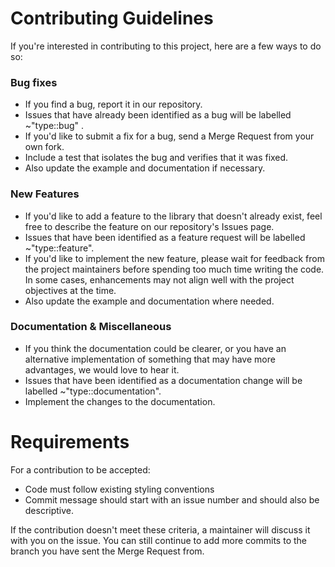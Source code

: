 # Contributing Guidelines
If you're interested in contributing to this project, here are a few ways to do so:

### Bug fixes
* If you find a bug, report it in our repository.
* Issues that have already been identified as a bug will be labelled ~"type::bug" .
* If you'd like to submit a fix for a bug, send a Merge Request from your own fork.
* Include a test that isolates the bug and verifies that it was fixed.
* Also update the example and documentation if necessary.

### New Features
* If you'd like to add a feature to the library that doesn't already exist, feel free to describe the feature on our repository's Issues page.
* Issues that have been identified as a feature request will be labelled ~"type::feature".
* If you'd like to implement the new feature, please wait for feedback from the project maintainers before spending too much time writing the code. In some cases, enhancements may not align well with the project objectives at the time.
* Also update the example and documentation where needed.

### Documentation & Miscellaneous
* If you think the documentation could be clearer, or you have an alternative implementation of something that may have more advantages, we would love to hear it.
* Issues that have been identified as a documentation change will be labelled ~"type::documentation".
* Implement the changes to the documentation.

# Requirements
For a contribution to be accepted:

* Code must follow existing styling conventions
* Commit message should start with an issue number and should also be descriptive.

If the contribution doesn't meet these criteria, a maintainer will discuss it with you on the issue. You can still continue to add more commits to the branch you have sent the Merge Request from.
